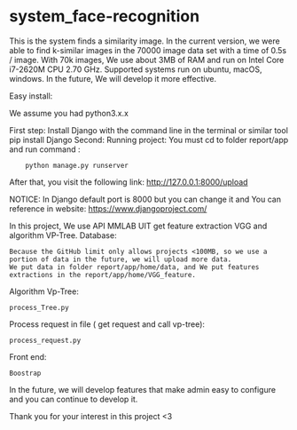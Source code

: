 # system_face-recognition
This is the system finds a similarity image. In the current version, we were able to find k-similar images in the 70000 image data set with a time of 0.5s / image. With 70k images, We use about 3MB of RAM and run on Intel Core i7-2620M CPU 2.70 GHz. Supported systems run on ubuntu, macOS, windows. In the future, We will develop it more effective. 

Easy install:

We assume you had python3.x.x

First step:
	Install Django with the command line in the terminal or similar tool
	pip install Django
Second:
	Running project:
	You must cd to folder report/app and run  command :
		
		python manage.py runserver 
			
After that, you visit the following link: http://127.0.0.1:8000/upload
	
NOTICE:
	In Django default port is 8000 but you can change it and You can reference in website: https://www.djangoproject.com/


In this project, We use API MMLAB UIT get feature extraction VGG and algorithm VP-Tree.
Database:
	
	Because the GitHub limit only allows projects <100MB, so we use a portion of data in the future, we will upload more data.
	We put data in folder report/app/home/data, and We put features extractions in the report/app/home/VGG_feature.

Algorithm Vp-Tree:
	
	process_Tree.py

Process request in file ( get request and call vp-tree):
	
	process_request.py

Front end:
	
	Boostrap


In the future, we will develop features that make admin easy to configure and you can continue to develop it.



Thank you for your interest in this project <3
